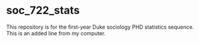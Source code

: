 # soc_722_stats
This repository is for the first-year Duke sociology PHD statistics sequence. 
This is an added line from my computer.